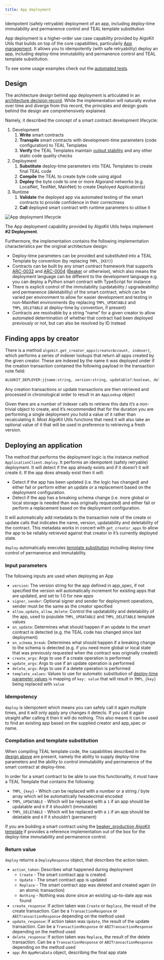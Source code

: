 ```yaml
---
title: App deployment
---
```


Idempotent (safely retryable) deployment of an app, including deploy-time immutability and permanence control and TEAL template substitution

App deployment is a higher-order use case capability provided by AlgoKit Utils that builds on top of the core capabilities,
particularly [App management](app-client). It allows you to idempotently (with safe retryability) deploy an app, including deploy-time immutability and permanence control and
TEAL template substitution.

To see some usage examples check out the [automated tests](https://github.com/algorandfoundation/algokit-utils-py/blob/main/tests/test_deploy_scenarios.py).

<a id="design"></a>

## Design

The architecture design behind app deployment is articulated in an [architecture decision record](https://github.com/algorandfoundation/algokit-cli/blob/main/docs/architecture-decisions/2023-01-12_smart-contract-deployment).
While the implementation will naturally evolve over time and diverge from this record, the principles and design goals behind the design are comprehensively explained.

Namely, it described the concept of a smart contract development lifecycle:

1. Development
   1. **Write** smart contracts
   2. **Transpile** smart contracts with development-time parameters (code configuration) to TEAL Templates
   3. **Verify** the TEAL Templates maintain [output stability](https://github.com/algorandfoundation/algokit-cli/blob/main/docs/articles/output_stability) and any other static code quality checks
2. Deployment
   1. **Substitute** deploy-time parameters into TEAL Templates to create final TEAL code
   2. **Compile** the TEAL to create byte code using algod
   3. **Deploy** the byte code to one or more Algorand networks (e.g. LocalNet, TestNet, MainNet) to create Deployed Application(s)
3. Runtime
   1. **Validate** the deployed app via automated testing of the smart contracts to provide confidence in their correctness
   2. **Call** deployed smart contract with runtime parameters to utilise it

![App deployment lifecycle](images/lifecycle.jpg)

The App deployment capability provided by AlgoKit Utils helps implement **#2 Deployment**.

Furthermore, the implementation contains the following implementation characteristics per the original architecture design:

- Deploy-time parameters can be provided and substituted into a TEAL Template by convention (by replacing `TMPL_{KEY}`)
- Contracts can be built by any smart contract framework that supports [ARC-0032](https://arc.algorand.foundation/ARCs/arc-0032) and
  [ARC-0004](https://arc.algorand.foundation/ARCs/arc-0004) ([Beaker](https://beaker.algo.xyz/) or otherwise), which also means the deployment language can be
  different to the development language e.g. you can deploy a Python smart contract with TypeScript for instance
- There is explicit control of the immutability (updatability / upgradeability) and permanence (deletability) of the smart contract, which can be varied per environment to allow for easier
  development and testing in non-MainNet environments (by replacing `TMPL_UPDATABLE` and `TMPL_DELETABLE` at deploy-time by convention, if present)
- Contracts are resolvable by a string “name” for a given creator to allow automated determination of whether that contract had been deployed previously or not, but can also be resolved by ID
  instead

## Finding apps by creator

There is a method `algokit.get_creator_apps(creatorAccount, indexer)`, which performs a series of indexer lookups that return all apps created by the given creator. These are indexed by the name it
was deployed under if the creation transaction contained the following payload in the transaction note field:

```default
ALGOKIT_DEPLOYER:j{name:string, version:string, updatable?:boolean, deletable?:boolean}
```

Any creation transactions or update transactions are then retrieved and processed in chronological order to result in an `AppLookup` object

Given there are a number of indexer calls to retrieve this data it’s a non-trivial object to create, and it’s recommended that for the duration you are performing a single deployment
you hold a value of it rather than recalculating it. Most AlgoKit Utils functions that need it will also take an optional value of it that will be used in preference to retrieving a
fresh version.

## Deploying an application

The method that performs the deployment logic is the instance method `ApplicationClient.deploy`. It performs an idempotent (safely retryable) deployment. It will detect if the app already
exists and if it doesn’t it will create it. If the app does already exist then it will:

- Detect if the app has been updated (i.e. the logic has changed) and either fail or perform either an update or a replacement based on the deployment configuration.
- Detect if the app has a breaking schema change (i.e. more global or local storage is needed than was originally requested) and either fail or perform a replacement based on the
  deployment configuration.

It will automatically add metadata to the transaction note of the create or update calls that indicates the name, version, updatability and deletability of the contract.
This metadata works in concert with `get_creator_apps` to allow the app to be reliably retrieved against that creator in it’s currently deployed state.

`deploy` automatically executes [template substitution]() including deploy-time control of permanence and immutability.

### Input parameters

The following inputs are used when deploying an App

- `version`: The version string for the app defined in app_spec, if not specified the version will automatically increment for existing apps that are updated, and set to 1.0 for new apps
- `signer`, `sender`: Optional signer and sender for deployment operations, sender must be the same as the creator specified
- `allow_update`, `allow_delete`: Control the updatability and deletability of the app, used to populate `TMPL_UPDATABLE` and `TMPL_DELETABLE` template values
- `on_update`: Determines what should happen if an update to the smart contract is detected (e.g. the TEAL code has changed since last deployment)
- `on_schema_break`: Determines what should happen if a breaking change to the schema is detected (e.g. if you need more global or local state that was previously requested when the contract was originally created)
- `create_args`: Args to use if a create operation is performed
- `update_args`: Args to use if an update operation is performed
- `delete_args`: Args to use if a delete operation is performed
- `template_values`: Values to use for automatic substitution of [deploy-time parameter values]() is mapping of `key: value` that will result in `TMPL_{key}` being replaced with `value`

### Idempotency

`deploy` is idempotent which means you can safely call it again multiple times, and it will only apply any changes it detects. If you call it again straight after calling it then it will
do nothing. This also means it can be used to find an existing app based on the supplied creator and app_spec or name.

<a id="compilation-and-template-substitution"></a>

### Compilation and template substitution

When compiling TEAL template code, the capabilities described in the [design above]() are present, namely the ability to supply deploy-time parameters and the ability to control immutability and permanence of the smart contract at deploy-time.

In order for a smart contract to be able to use this functionality, it must have a TEAL Template that contains the following:

- `TMPL_{key}` - Which can be replaced with a number or a string / byte array which wil be automatically hexadecimal encoded
- `TMPL_UPDATABLE` - Which will be replaced with a `1` if an app should be updatable and `0` if it shouldn’t (immutable)
- `TMPL_DELETABLE` - Which will be replaced with a `1` if an app should be deletable and `0` if it shouldn’t (permanent)

If you are building a smart contract using the [beaker_production AlgoKit template](https://github.com/algorandfoundation/algokit-beaker-default-template) if provides a reference implementation out of the box for the deploy-time immutability and permanence control.

### Return value

`deploy` returns a `DeployResponse` object, that describes the action taken.

- `action_taken`: Describes what happened during deployment
  - `Create` - The smart contract app is created.
  - `Update` - The smart contract app is updated
  - `Replace` - The smart contract app was deleted and created again (in an atomic transaction)
  - `Nothing` - Nothing was done since an existing up-to-date app was found
- `create_response`: If action taken was `Create` or `Replace`, the result of the create transaction. Can be a `TransactionResponse` or `ABITransactionResponse` depending on the method used
- `update_response`: If action taken was `Update`, the result of the update transaction. Can be a `TransactionResponse` or `ABITransactionResponse` depending on the method used
- `delete_response`: If action taken was `Replace`, the result of the delete transaction. Can be a `TransactionResponse` or `ABITransactionResponse` depending on the method used
- `app`: An `AppMetaData` object, describing the final app state